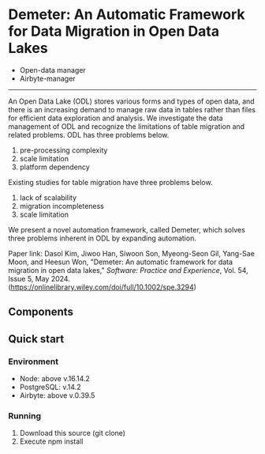 # Demeter: An Automatic Framework for Data Migration in Open Data Lakes


* Open-data manager
* Airbyte-manager
***

An Open Data Lake (ODL) stores various forms and types of open data, and there is an increasing demand to manage raw data in tables rather than files for efficient data exploration and analysis.
We investigate the data management of ODL and recognize the limitations of table migration and related problems.
ODL has three problems below.
1. pre-processing complexity
2. scale limitation
3. platform dependency

Existing studies for table migration have three problems below.
1. lack of scalability
2. migration incompleteness
3. scale limitation

We present a novel automation framework, called Demeter, which solves three problems inherent in ODL by expanding automation.

Paper link: Dasol Kim, Jiwoo Han, Siwoon Son, Myeong-Seon Gil, Yang-Sae Moon, and Heesun Won, "Demeter: An automatic framework for data migration in open data lakes," _Software: Practice and Experience_, Vol. 54, Issue 5, May 2024. (https://onlinelibrary.wiley.com/doi/full/10.1002/spe.3294)

## Components
## Quick start

### Environment
 - Node: above v.16.14.2
 - PostgreSQL: v.14.2
 - Airbyte: above v.0.39.5

### Running
1. Download this source (git clone)
2. Execute npm install

